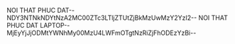 NOI THAT PHUC DAT--NDY3NTNkNDYtNzA2MC00ZTc3LTljZTUtZjBkMzUwMzY2YzI2--
NOI THAT PHUC DAT LAPTOP--MjEyYjJjODMtYWNhMy00MzU4LWFmOTgtNzRiZjFhODEzYzBi--
